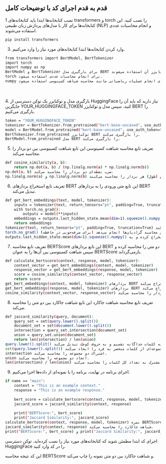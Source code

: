## قدم به قدم اجرای کد با توضیحات کامل

1 نصب کتابخانه‌ها
ابتدا باید کتابخانه‌های transformers و torch را نصب کنید. این کتابخانه‌ها برای کار با مدل‌های پردازش زبان طبیعی (NLP) و انجام محاسبات عددی استفاده می‌شوند.

```bash
pip install transformers 
```

3. وارد کردن کتابخانه‌ها
ابتدا کتابخانه‌های مورد نیاز را وارد می‌کنیم.
```bash
from transformers import BertModel, BertTokenizer
import torch
import numpy as np
BertModel و BertTokenizer برای بارگیری مدل BERT و توکنایزر آن استفاده می‌شوند.
torch برای انجام محاسبات عددی استفاده می‌شود.
numpy برای انجام عملیات ریاضیاتی مانند محاسبه شباهت کسینوسی استفاده می‌شود.
```
<br></br>
4. بارگیری مدل و توکنایزر
یک توکن دسترسی از HuggingFace نیاز دارید که باید آن را جایگزین YOUR_HUGGINGFACE_TOKEN کنید. سپس مدل و توکنایزر BERT را بارگیری می‌کنیم.


```bash 
token = "YOUR_HUGGINGFACE_TOKEN"
tokenizer = BertTokenizer.from_pretrained("bert-base-uncased", use_auth_token=token)
model = BertModel.from_pretrained("bert-base-uncased", use_auth_token=token)
BertTokenizer.from_pretrained توکنایزر BERT را بارگیری می‌کند.
BertModel.from_pretrained مدل BERT را بارگیری می‌کند.
```


5. تعریف تابع محاسبه شباهت کسینوسی
این تابع شباهت کسینوسی بین دو بردار را محاسبه می‌کند.

```bash 
def cosine_similarity(a, b):
    return np.dot(a, b) / (np.linalg.norm(a) * np.linalg.norm(b))
np.dot(a, b) ضرب نقطه‌ای دو بردار را محاسبه می‌کند.
np.linalg.norm(a) و np.linalg.norm(b) نُرم (طول) هر بردار را محاسبه می‌کنند.
```


6. تعریف تابع استخراج بردارهای BERT
این تابع متن ورودی را به بردارهای BERT تبدیل می‌کند.


```bash 
def get_bert_embeddings(text, model, tokenizer):
    inputs = tokenizer(text, return_tensors="pt", padding=True, truncation=True)
    with torch.no_grad():
        outputs = model(**inputs)
    embeddings = outputs.last_hidden_state.mean(dim=1).squeeze().numpy()
    return embeddings
tokenizer(text, return_tensors="pt", padding=True, truncation=True) متن را توکنیزه کرده و به فرمت قابل استفاده برای مدل تبدیل می‌کند.
torch.no_grad() محاسبات را بدون محاسبه گرادیان‌ها انجام می‌دهد (برای صرفه‌جویی در حافظه).
outputs.last_hidden_state.mean(dim=1).squeeze().numpy() خروجی آخرین لایه مدل را استخراج کرده و به numpy array تبدیل می‌کند.
```

7. تعریف تابع محاسبه BERTScore
این تابع بردارهای BERT دو متن را محاسبه کرده و سپس شباهت کسینوسی بین آن‌ها را به عنوان BERTScore بازمی‌گرداند.


```bash
def calculate_bertscore(context, response, model, tokenizer):
    context_vector = get_bert_embeddings(context, model, tokenizer)
    response_vector = get_bert_embeddings(response, model, tokenizer)
    score = cosine_similarity(context_vector, response_vector)
    return score
get_bert_embeddings(context, model, tokenizer) بردارهای BERT متن زمینه را استخراج می‌کند.
get_bert_embeddings(response, model, tokenizer) بردارهای BERT پاسخ را استخراج می‌کند.
cosine_similarity(context_vector, response_vector) شباهت کسینوسی بین دو بردار را محاسبه می‌کند.
```


8. تعریف تابع محاسبه شباهت جاکارد
این تابع شباهت جاکارد بین دو متن را محاسبه می‌کند.
```bash
def jaccard_similarity(query, document):
    query_set = set(query.lower().split())
    document_set = set(document.lower().split())
    intersection = query_set.intersection(document_set)
    union = query_set.union(document_set)
    return len(intersection) / len(union)
query.lower().split() متن پرسش را به کلمات جداگانه تقسیم و به حروف کوچک تبدیل می‌کند.
set(query.lower().split()) مجموعه‌ای از کلمات منحصر به فرد را ایجاد می‌کند.
intersection اشتراک دو مجموعه را محاسبه می‌کند.
union اتحاد دو مجموعه را محاسبه می‌کند.
len(intersection) / len(union) نسبت تعداد کلمات مشترک به تعداد کل کلمات را محاسبه می‌کند.
```


9. اجرای برنامه
در نهایت، برنامه را با نمونه‌ای از داده‌ها اجرا می‌کنیم.

```bash
if name == "main":
    context = "This is an example context."
    response = "This is an example response."
    
    bert_score = calculate_bertscore(context, response, model, tokenizer)
    jaccard_score = jaccard_similarity(context, response)
    
    print("BERTScore:", bert_score)
    print("Jaccard Similarity:", jaccard_score)
calculate_bertscore(context, response, model, tokenizer) نمره BERTScore را محاسبه می‌کند.
jaccard_similarity(context, response) شباهت جاکارد را محاسبه می‌کند.
print("BERTScore:", bert_score) و print("Jaccard Similarity:", jaccard_score) نتایج را چاپ می‌کنند.
```

اجرای کد
ابتدا مطمئن شوید که کتابخانه‌های مورد نیاز را نصب کرده‌اید.
توکن دسترسی HuggingFace را در کد وارد کنید.




این کد نتیجه محاسبه BERTScore و شباهت جاکارد بین دو متن نمونه را چاپ می‌کند.
